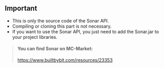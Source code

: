 ## Important
* This is only the source code of the Sonar API.
* Compiling or cloning this part is not necessary.
* If you want to use the Sonar API, you just need to add the Sonar.jar to your project libraries.

> #### You can find Sonar on MC-Market:
> https://www.builtbybit.com/resources/23353
